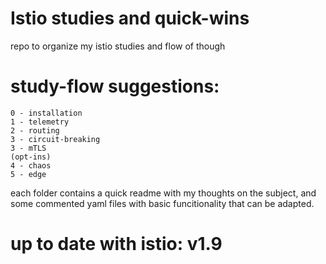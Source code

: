 # Istio studies and quick-wins

repo to organize my istio studies and flow of though

# study-flow suggestions:
```
0 - installation
1 - telemetry
2 - routing
3 - circuit-breaking
3 - mTLS
(opt-ins)
4 - chaos
5 - edge
```

each folder contains a quick readme with my thoughts on the subject, and some commented yaml files with basic funcitionality that can be adapted.


# up to date with istio: v1.9
